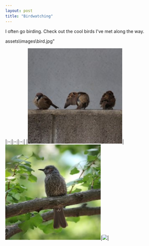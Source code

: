 ```yaml
---
layout: post
title: "Birdwatching"
---
```


I often go birding.
Check out the cool birds I've met along the way.

assets\images\bird.jpg"

|:-:|:-:|:-:|
|<img src="../assets/images/bird.jpg" height=300px>|<img src="../assets/images/bird2.jpg" height=300px>|<img src="../../assets/images/bird3.jpg" height=300px>|